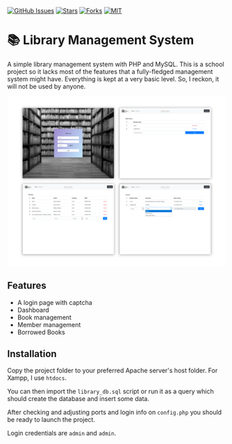 [![GitHub Issues](https://img.shields.io/github/issues/Ozencb/library-management-system)](https://www.github.com/ozencb/Library-Management-System/issues)
[![Stars](https://img.shields.io/github/stars/Ozencb/library-management-system)]()
[![Forks](https://img.shields.io/github/forks/Ozencb/library-management-system)]()
[![MIT](https://img.shields.io/github/license/Ozencb/library-management-system)](../master/LICENSE)

# 📚 Library Management System

A simple library management system with PHP and MySQL.
This is a school project so it lacks most of the features that a fully-fledged management system might have. Everything is kept at a very basic level. So, I reckon, it will not be used by anyone.

![Screenshot](assets/images/Screenshot.png)

## Features
* A login page with captcha
* Dashboard
* Book management
* Member management
* Borrowed Books

## Installation

Copy the project folder to your preferred Apache server's host folder.
For Xampp, I use ```htdocs```.

You can then import the ```library_db.sql``` script or run it as a query which should create the database and insert some data. 

After checking and adjusting ports and login info on ```config.php``` you should be ready to launch the project.

Login credentials are ```admin``` and ```admin```.

